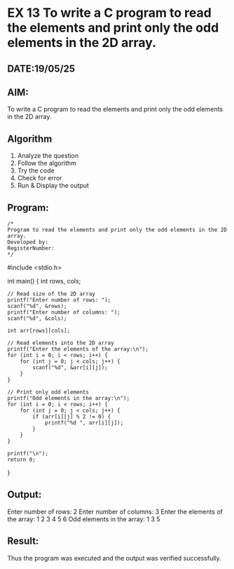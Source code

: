 # EX 13 To write a C program to read the elements and print only the odd elements in the 2D array.
## DATE:19/05/25
## AIM:
To write a C program to read the elements and print only the odd elements in the 2D array.

## Algorithm
1. Analyze the question
2. Follow the algorithm
3. Try the code
4.  Check for error
5. Run & Display the output

## Program:
```
/*
Program to read the elements and print only the odd elements in the 2D array.
Developed by: 
RegisterNumber:  
*/
```
#include <stdio.h>

int main() {
    int rows, cols;
    
    // Read size of the 2D array
    printf("Enter number of rows: ");
    scanf("%d", &rows);
    printf("Enter number of columns: ");
    scanf("%d", &cols);

    int arr[rows][cols];

    // Read elements into the 2D array
    printf("Enter the elements of the array:\n");
    for (int i = 0; i < rows; i++) {
        for (int j = 0; j < cols; j++) {
            scanf("%d", &arr[i][j]);
        }
    }

    // Print only odd elements
    printf("Odd elements in the array:\n");
    for (int i = 0; i < rows; i++) {
        for (int j = 0; j < cols; j++) {
            if (arr[i][j] % 2 != 0) {
                printf("%d ", arr[i][j]);
            }
        }
    }

    printf("\n");
    return 0;
}



## Output:
Enter number of rows: 2
Enter number of columns: 3
Enter the elements of the array:
1 2 3
4 5 6
Odd elements in the array:
1 3 5



## Result:
Thus the program was executed and the output was verified successfully.
